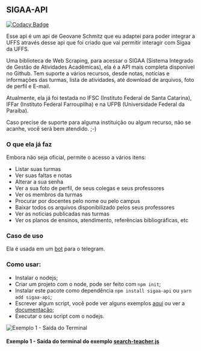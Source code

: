 ## SIGAA-API

[![Codacy Badge](https://app.codacy.com/project/badge/Grade/1ed3e89858204acdb2307febc87da74c)](https://www.codacy.com/gh/GeovaneSchmitz/sigaa-api/dashboard?utm_source=github.com&utm_medium=referral&utm_content=GeovaneSchmitz/sigaa-api&utm_campaign=Badge_Grade)

Esse api é um api de Geovane Schmitz que eu adaptei para poder integrar a UFFS através desse api que foi criado que vai permitir interagir com Sigaa da UFFS.

Uma biblioteca de Web Scraping, para acessar o SIGAA (Sistema Integrado de Gestão de Atividades Acadêmicas), ela é a API mais completa disponível no Github. Tem suporte a vários recursos, desde notas, notícias e informações das turmas, lista de atividades, até download de arquivos, foto de perfil e E-mail.

Atualmente, ela já foi testada no IFSC (Instituto Federal de Santa Catarina), IFFar (Instituto Federal Farroupilha) e na UFPB (Universidade Federal da Paraíba).

Caso precise de suporte para alguma instituição ou algum recurso, não se acanhe, você será bem atendido. ;-)



### O que ela já faz

Embora não seja oficial, permite o acesso a vários itens:

- Listar suas turmas
- Ver suas faltas e notas
- Alterar a sua senha
- Ver a sua foto de perfil, de seus colegas e seus professores
- Ver os membros da turmas
- Procurar por docentes pelo nome ou pelo campus
- Baixar todos os arquivos disponibilizado pelos seus professores
- Ver as noticias publicadas nas turmas
- Ver os planos de ensinos, atendimento, referências bibliográficas, etc

### Caso de uso

Ela é usada em um [bot](https://github.com/GeovaneSchmitz/SIGAA-telegram-integration) para o telegram.

### Como usar:

- Instalar o nodejs;
- Criar um projeto com o node, pode ser feito com `npm init`;
- Instalar este pacote como dependência `npm install sigaa-api` ou `yarn add sigaa-api`;
- Escrever algum script, você pode ver alguns exemplos [aqui](https://github.com/GeovaneSchmitz/sigaa-api/tree/master/examples) ou ver a [documentação](https://geovaneschmitz.github.io/sigaa-api/);
- Executar o seu script com o nodejs.

![Exemplo 1 - Saída do Terminal](https://raw.githubusercontent.com/GeovaneSchmitz/sigaa-api/master/Exemplo1.webp 'Exemplo 1 - Saída do Terminal')
#### Exemplo 1 - Saída do terminal do exemplo [search-teacher.js](https://github.com/GeovaneSchmitz/sigaa-api/blob/master/examples/search-teacher.js)


